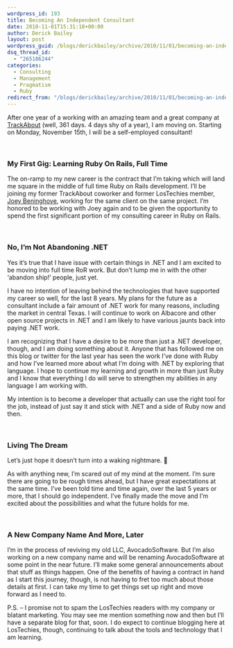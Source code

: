 ```yaml
---
wordpress_id: 193
title: Becoming An Independent Consultant
date: 2010-11-01T15:31:18+00:00
author: Derick Bailey
layout: post
wordpress_guid: /blogs/derickbailey/archive/2010/11/01/becoming-an-independent-consultant.aspx
dsq_thread_id:
  - "265186244"
categories:
  - Consulting
  - Management
  - Pragmatism
  - Ruby
redirect_from: "/blogs/derickbailey/archive/2010/11/01/becoming-an-independent-consultant.aspx/"
---
```

After one year of a working with an amazing team and a great company at [TrackAbout](http://www.trackabout.com) (well, 361 days. 4 days shy of a year), I am moving on. Starting on Monday, November 15th, I will be a self-employed consultant! 

&#160;

### My First Gig: Learning Ruby On Rails, Full Time

The on-ramp to my new career is the contract that I’m taking which will land me square in the middle of full time Ruby on Rails development. I’ll be joining my former TrackAbout coworker and former LosTechies member, [Joey Beninghove](http://joeybeninghove.com/), working for the same client on the same project. I’m honored to be working with Joey again and to be given the opportunity to spend the first significant portion of my consulting career in Ruby on Rails.

&#160;

### No, I’m Not Abandoning .NET

Yes it’s true that I have issue with certain things in .NET and I am excited to be moving into full time RoR work. But don’t lump me in with the other ‘abandon ship!’ people, just yet.

I have no intention of leaving behind the technologies that have supported my career so well, for the last 8 years. My plans for the future as a consultant include a fair amount of .NET work for many reasons, including the market in central Texas. I will continue to work on Albacore and other open source projects in .NET and I am likely to have various jaunts back into paying .NET work.

I am recognizing that I have a desire to be more than just a .NET developer, though, and I am doing something about it. Anyone that has followed me on this blog or twitter for the last year has seen the work I’ve done with Ruby and how I’ve learned more about what I’m doing with .NET by exploring that language. I hope to continue my learning and growth in more than just Ruby and I know that everything I do will serve to strengthen my abilities in any language I am working with.

My intention is to become a developer that actually can use the right tool for the job, instead of just say it and stick with .NET and a side of Ruby now and then.

&#160;

### Living The Dream

Let’s just hope it doesn’t turn into a waking nightmare. 🙂

As with anything new, I’m scared out of my mind at the moment. I’m sure there are going to be rough times ahead, but I have great expectations at the same time. I’ve been told time and time again, over the last 5 years or more, that I should go independent. I’ve finally made the move and I’m excited about the possibilities and what the future holds for me. 

&#160; 

### A New Company Name And More, Later

I’m in the process of reviving my old LLC, AvocadoSoftware. But I’m also working on a new company name and will be renaming AvocadoSoftware at some point in the near future. I’ll make some general announcements about that stuff as things happen. One of the benefits of having a contract in hand as I start this journey, though, is not having to fret too much about those details at first. I can take my time to get things set up right and move forward as I need to.

P.S. – I promise not to spam the LosTechies readers with my company or blatant marketing. You may see me mention something now and then but I’ll have a separate blog for that, soon. I do expect to continue blogging here at LosTechies, though, continuing to talk about the tools and technology that I am learning.